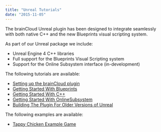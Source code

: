 ```yaml
---
title: "Unreal Tutorials"
date: "2015-11-05"
---
```


The brainCloud Unreal plugin has been designed to integrate seamlessly with both native C++ and the new Blueprints visual scripting system.

As part of our Unreal package we include:

- Unreal Engine 4 C++ libraries
- Full support for the Blueprints Visual Scripting system
- Support for the Online Subsystem interface (in-development)

The following tutorials are available:

- [Setting up the brainCloud plugin](/learn/sdk-tutorials/unreal-tutorials/setting-up-the-braincloud-plugin/)
- [Getting Started With Blueprints](/learn/sdk-tutorials/unreal-tutorials/getting-started-with-blueprints/)
- [Getting Started With C++](/learn/sdk-tutorials/unreal-tutorials/getting-started-with-cpp/)
- [Getting Started With OnlineSubsystem](/learn/sdk-tutorials/unreal-tutorials/getting-started-with-the-online-subsystem/)
- [Building The Plugin For Older Versions of Unreal](/learn/sdk-tutorials/unreal-tutorials/building-the-plugin-for-older-versions-of-unreal/)

The following examples are available:

- [Tappy Chicken Example Game](/learn/sdk-tutorials/unreal-tutorials/tappy-chicken-example-game/)
